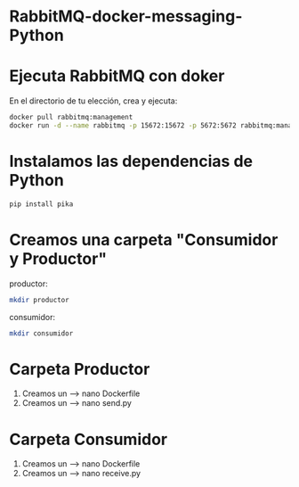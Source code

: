 # RabbitMQ-docker-messaging-Python

# Ejecuta RabbitMQ con doker

En el directorio de tu elección, crea y ejecuta:

```bash
docker pull rabbitmq:management
docker run -d --name rabbitmq -p 15672:15672 -p 5672:5672 rabbitmq:management
```

# Instalamos las dependencias de Python
```bash
pip install pika
```

# Creamos una carpeta "Consumidor y Productor"
productor:
```bash
mkdir productor
``` 
consumidor:
```bash
mkdir consumidor
```
# Carpeta Productor 
1. Creamos un --> nano Dockerfile
2. Creamos un --> nano send.py

# Carpeta Consumidor 
1. Creamos un --> nano Dockerfile
2. Creamos un --> nano receive.py
